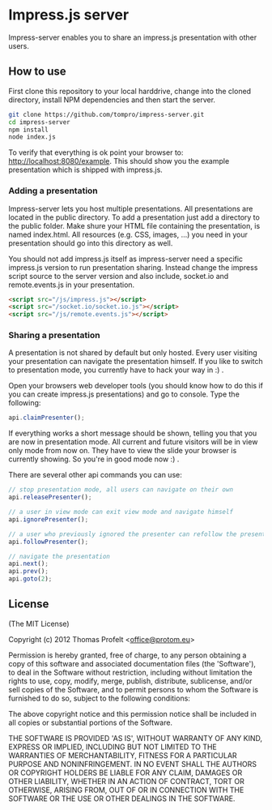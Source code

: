 # Impress.js server

Impress-server enables you to share an impress.js presentation with other users. 

## How to use
First clone this repository to your local harddrive, 
change into the cloned directory, install NPM dependencies and then start the 
server.

```bash
git clone https://github.com/tompro/impress-server.git
cd impress-server
npm install
node index.js
```
To verify that everything is ok point your browser to:
[http://localhost:8080/example](http://localhost:8080/example). This 
should show you the example presentation which is shipped with impress.js.

### Adding a presentation
Impress-server lets you host multiple presentations. All presentations are 
located in the public directory. To add a presentation just add a directory 
to the public folder. Make shure your HTML file containing the presentation, 
is named index.html. All resources (e.g. CSS, images, ...) you need in your 
presentation should go into this directory as well. 

You should not add impress.js itself as impress-server need a specific impress.js 
version to run presentation sharing. Instead change the impress script source to 
the server version and also include, socket.io and remote.events.js in your 
presentation.

```html
<script src="/js/impress.js"></script>
<script src="/socket.io/socket.io.js"></script>
<script src="/js/remote.events.js"></script>
```

### Sharing a presentation
A presentation is not shared by default but only hosted. Every user visiting 
your presentation can navigate the presentation himself. If you like to switch 
to presentation mode, you currently have to hack your way in :) .

Open your browsers web developer tools (you should know how to do this if you can
 create impress.js presentations) and go to console. Type the following:

```js
api.claimPresenter();
```
If everything works a short message should be shown, telling you that 
you are now in presentation mode. All current and future visitors will be in view 
only mode from now on. They have to view the slide your browser is currently showing. 
So you're in good mode now :) .

There are several other api commands you can use:
```js
// stop presentation mode, all users can navigate on their own
api.releasePresenter();

// a user in view mode can exit view mode and navigate himself
api.ignorePresenter();

// a user who previously ignored the presenter can refollow the presentation
api.followPresenter();

// navigate the presentation
api.next();
api.prev();
api.goto(2);
```

## License 

(The MIT License)

Copyright (c) 2012 Thomas Profelt &lt;office@protom.eu&gt;

Permission is hereby granted, free of charge, to any person obtaining
a copy of this software and associated documentation files (the
'Software'), to deal in the Software without restriction, including
without limitation the rights to use, copy, modify, merge, publish,
distribute, sublicense, and/or sell copies of the Software, and to
permit persons to whom the Software is furnished to do so, subject to
the following conditions:

The above copyright notice and this permission notice shall be
included in all copies or substantial portions of the Software.

THE SOFTWARE IS PROVIDED 'AS IS', WITHOUT WARRANTY OF ANY KIND,
EXPRESS OR IMPLIED, INCLUDING BUT NOT LIMITED TO THE WARRANTIES OF
MERCHANTABILITY, FITNESS FOR A PARTICULAR PURPOSE AND NONINFRINGEMENT.
IN NO EVENT SHALL THE AUTHORS OR COPYRIGHT HOLDERS BE LIABLE FOR ANY
CLAIM, DAMAGES OR OTHER LIABILITY, WHETHER IN AN ACTION OF CONTRACT,
TORT OR OTHERWISE, ARISING FROM, OUT OF OR IN CONNECTION WITH THE
SOFTWARE OR THE USE OR OTHER DEALINGS IN THE SOFTWARE.
